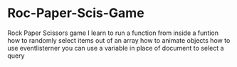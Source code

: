 # Roc-Paper-Scis-Game
Rock Paper Scissors game
I learn to run a function from inside a funtion 
how to randomly select items out of an array
how to animate objects 
how to use eventlisterner 
you can use a variable in place of document to select a query
